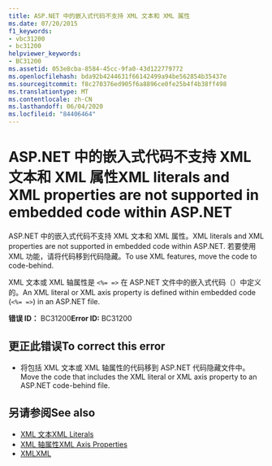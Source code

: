```yaml
---
title: ASP.NET 中的嵌入式代码不支持 XML 文本和 XML 属性
ms.date: 07/20/2015
f1_keywords:
- vbc31200
- bc31200
helpviewer_keywords:
- BC31200
ms.assetid: 053e8cba-8584-45cc-9fa0-43d122779772
ms.openlocfilehash: bda92b4244631f66142499a94be562854b35437e
ms.sourcegitcommit: f8c270376ed905f6a8896ce0fe25b4f4b38ff498
ms.translationtype: MT
ms.contentlocale: zh-CN
ms.lasthandoff: 06/04/2020
ms.locfileid: "84406464"
---
```

# <a name="xml-literals-and-xml-properties-are-not-supported-in-embedded-code-within-aspnet"></a><span data-ttu-id="a7531-102">ASP.NET 中的嵌入式代码不支持 XML 文本和 XML 属性</span><span class="sxs-lookup"><span data-stu-id="a7531-102">XML literals and XML properties are not supported in embedded code within ASP.NET</span></span>
<span data-ttu-id="a7531-103">ASP.NET 中的嵌入式代码不支持 XML 文本和 XML 属性。</span><span class="sxs-lookup"><span data-stu-id="a7531-103">XML literals and XML properties are not supported in embedded code within ASP.NET.</span></span> <span data-ttu-id="a7531-104">若要使用 XML 功能，请将代码移到代码隐藏。</span><span class="sxs-lookup"><span data-stu-id="a7531-104">To use XML features, move the code to code-behind.</span></span>  
  
 <span data-ttu-id="a7531-105">XML 文本或 XML 轴属性是 `<%= =>` 在 ASP.NET 文件中的嵌入式代码（）中定义的。</span><span class="sxs-lookup"><span data-stu-id="a7531-105">An XML literal or XML axis property is defined within embedded code (`<%= =>`) in an ASP.NET file.</span></span>  
  
 <span data-ttu-id="a7531-106">**错误 ID：** BC31200</span><span class="sxs-lookup"><span data-stu-id="a7531-106">**Error ID:** BC31200</span></span>  
  
## <a name="to-correct-this-error"></a><span data-ttu-id="a7531-107">更正此错误</span><span class="sxs-lookup"><span data-stu-id="a7531-107">To correct this error</span></span>  
  
- <span data-ttu-id="a7531-108">将包括 XML 文本或 XML 轴属性的代码移到 ASP.NET 代码隐藏文件中。</span><span class="sxs-lookup"><span data-stu-id="a7531-108">Move the code that includes the XML literal or XML axis property to an ASP.NET code-behind file.</span></span>  
  
## <a name="see-also"></a><span data-ttu-id="a7531-109">另请参阅</span><span class="sxs-lookup"><span data-stu-id="a7531-109">See also</span></span>

- [<span data-ttu-id="a7531-110">XML 文本</span><span class="sxs-lookup"><span data-stu-id="a7531-110">XML Literals</span></span>](../xml-literals/index.md)
- [<span data-ttu-id="a7531-111">XML 轴属性</span><span class="sxs-lookup"><span data-stu-id="a7531-111">XML Axis Properties</span></span>](../xml-axis/index.md)
- [<span data-ttu-id="a7531-112">XML</span><span class="sxs-lookup"><span data-stu-id="a7531-112">XML</span></span>](../../programming-guide/language-features/xml/index.md)
